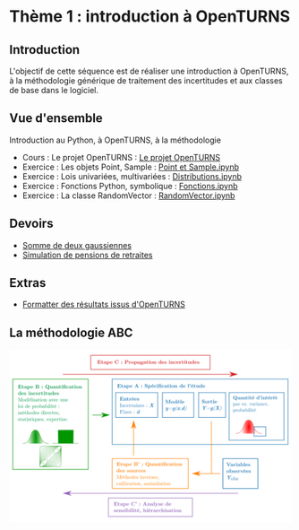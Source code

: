 # Thème 1 : introduction à OpenTURNS
## Introduction
L'objectif de cette séquence est de réaliser une introduction à OpenTURNS, à la méthodologie générique de traitement des incertitudes et aux classes de base dans le logiciel.

## Vue d'ensemble
Introduction au Python, à OpenTURNS, à la méthodologie
- Cours : Le projet OpenTURNS : [Le projet OpenTURNS](Le-projet-OpenTURNS.md)
- Exercice : Les objets Point, Sample : [Point et Sample.ipynb](Point-et-Sample.ipynb)
- Exercice : Lois univariées, multivariées : [Distributions.ipynb](Distributions.ipynb)
- Exercice : Fonctions Python, symbolique : [Fonctions.ipynb](Fonctions.ipynb)
- Exercice : La classe RandomVector : [RandomVector.ipynb](RandomVector.ipynb)

## Devoirs
- [Somme de deux gaussiennes](Devoirs/Exercice-Somme-de-deux-gaussiennes.ipynb)
- [Simulation de pensions de retraites](Devoirs/Exercice-montant-pensions-retraites.ipynb)

## Extras
- [Formatter des résultats issus d'OpenTURNS](format_OpenTURNS_results.ipynb)

## La méthodologie ABC
![](MethodologieIncertitude-FR.png)
